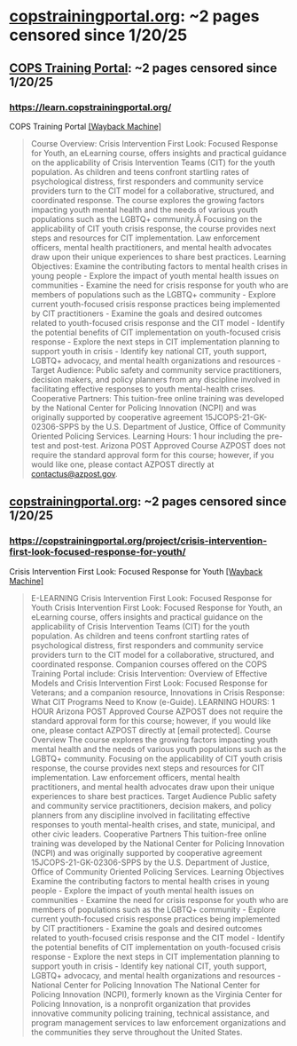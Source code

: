 



# [copstrainingportal.org](copstrainingportal.org): ~2 pages censored since 1/20/25

## [COPS Training Portal](learn.copstrainingportal.org): ~2 pages censored since 1/20/25

### https://learn.copstrainingportal.org/


COPS Training Portal [[Wayback Machine]](https://web.archive.org/web/20240000000000*/https://learn.copstrainingportal.org/)

> Course Overview: Crisis Intervention First Look: Focused Response for Youth, an eLearning course, offers insights and practical guidance on the applicability of Crisis Intervention Teams (CIT) for the youth population. As children and teens confront startling rates of psychological distress, first responders and community service providers turn to the CIT model for a collaborative, structured, and coordinated response. The course explores the growing factors impacting youth mental health and the needs of various youth populations such as the LGBTQ+ community.Â Focusing on the applicability of CIT youth crisis response, the course provides next steps and resources for CIT implementation. Law enforcement officers, mental health practitioners, and mental health advocates draw upon their unique experiences to share best practices. Learning Objectives: Examine the contributing factors to mental health crises in young people - Explore the impact of youth mental health issues on communities - Examine the need for crisis response for youth who are members of populations such as the LGBTQ+ community - Explore current youth-focused crisis response practices being implemented by CIT practitioners - Examine the goals and desired outcomes related to youth-focused crisis response and the CIT model - Identify the potential benefits of CIT implementation on youth-focused crisis response - Explore the next steps in CIT implementation planning to support youth in crisis - Identify key national CIT, youth support, LGBTQ+ advocacy, and mental health organizations and resources - Target Audience: Public safety and community service practitioners, decision makers, and policy planners from any discipline involved in facilitating effective responses to youth mental-health crises. Cooperative Partners: This tuition-free online training was developed by the National Center for Policing Innovation (NCPI) and was originally supported by cooperative agreement 15JCOPS-21-GK-02306-SPPS by the U.S. Department of Justice, Office of Community Oriented Policing Services. Learning Hours: 1 hour including the pre-test and post-test. Arizona POST Approved Course AZPOST does not require the standard approval form for this course; however, if you would like one, please contact AZPOST directly at contactus@azpost.gov.
## [copstrainingportal.org](copstrainingportal.org): ~2 pages censored since 1/20/25

### https://copstrainingportal.org/project/crisis-intervention-first-look-focused-response-for-youth/


Crisis Intervention First Look: Focused Response for Youth [[Wayback Machine]](https://web.archive.org/web/20240000000000*/https://copstrainingportal.org/project/crisis-intervention-first-look-focused-response-for-youth/)

> E-LEARNING Crisis Intervention First Look: Focused Response for Youth Crisis Intervention First Look: Focused Response for Youth, an eLearning course, offers insights and practical guidance on the applicability of Crisis Intervention Teams (CIT) for the youth population. As children and teens confront startling rates of psychological distress, first responders and community service providers turn to the CIT model for a collaborative, structured, and coordinated response. Companion courses offered on the COPS Training Portal include: Crisis Intervention: Overview of Effective Models and Crisis Intervention First Look: Focused Response for Veterans; and a companion resource, Innovations in Crisis Response: What CIT Programs Need to Know (e-Guide). LEARNING HOURS: 1 HOUR Arizona POST Approved Course AZPOST does not require the standard approval form for this course; however, if you would like one, please contact AZPOST directly at [email protected]. Course Overview The course explores the growing factors impacting youth mental health and the needs of various youth populations such as the LGBTQ+ community. Focusing on the applicability of CIT youth crisis response, the course provides next steps and resources for CIT implementation. Law enforcement officers, mental health practitioners, and mental health advocates draw upon their unique experiences to share best practices. Target Audience Public safety and community service practitioners, decision makers, and policy planners from any discipline involved in facilitating effective responses to youth mental-health crises, and state, municipal, and other civic leaders. Cooperative Partners This tuition-free online training was developed by the National Center for Policing Innovation (NCPI) and was originally supported by cooperative agreement 15JCOPS-21-GK-02306-SPPS by the U.S. Department of Justice, Office of Community Oriented Policing Services. Learning Objectives Examine the contributing factors to mental health crises in young people - Explore the impact of youth mental health issues on communities - Examine the need for crisis response for youth who are members of populations such as the LGBTQ+ community - Explore current youth-focused crisis response practices being implemented by CIT practitioners - Examine the goals and desired outcomes related to youth-focused crisis response and the CIT model - Identify the potential benefits of CIT implementation on youth-focused crisis response - Explore the next steps in CIT implementation planning to support youth in crisis - Identify key national CIT, youth support, LGBTQ+ advocacy, and mental health organizations and resources - National Center for Policing Innovation The National Center for Policing Innovation (NCPI), formerly known as the Virginia Center for Policing Innovation, is a nonprofit organization that provides innovative community policing training, technical assistance, and program management services to law enforcement organizations and the communities they serve throughout the United States.